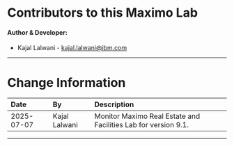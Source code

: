
# Contributors to this Maximo Lab

#### Author & Developer:

- Kajal Lalwani - <kajal.lalwani@ibm.com>

---

# Change Information

|Date      |By             | Description                                           |
|:---------|:--------------|:------------------------------------------------------|
|2025-07-07|Kajal Lalwani |Monitor Maximo Real Estate and Facilities Lab for version 9.1. |


---
